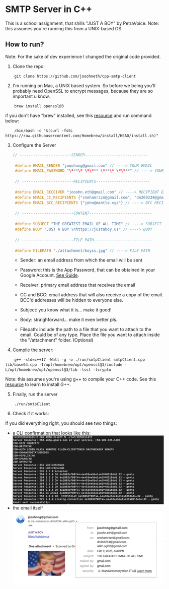 # SMTP Server in C++

This is a school assignment, that shills "JUST A BOY" by PetraVoice.
Note: this assumes you're running this from a UNIX-based OS.

## How to run?

Note: For the sake of dev experience I changed the original code provided.

1. Clone the repo:

```shell
    git clone https://github.com/jooohneth/cpp-smtp-client
```

2. I'm running on Mac, a UNIX based system. So before we being you'll probably need OpenSSL to encrypt messages, because they are so important u know.

```shell
    brew install openssl@3
```

if you don't have "brew" installed, see this [resource](https://brew.sh/) and run command below:

```shell
    /bin/bash -c "$(curl -fsSL https://raw.githubusercontent.com/Homebrew/install/HEAD/install.sh)"
```

3. Configure the Server

   ```cpp
   // -----------------------SENDER----------------------------

    #define EMAIL_SENDER "jooohnng@gmail.com" // ----> YOUR EMAIL
    #define EMAIL_PASSWORD "\***\* \*\*** \***\* \*\***" // ----> YOUR APP PASSWORD

    // -----------------------RECIPIENTS------------------------

    #define EMAIL_RECEIVER "jooohn.eth@gmail.com" // ----> RECIPIENT EMAIL
    #define EMAIL_CC_RECIPIENTS {"snehamrzzn@gmail.com", "dn269234@gmail.com", "alikh.og00@gmail.com"} // ----> CC RECIPIENTS
    #define EMAIL_BCC_RECIPIENTS {"john@mantle.xyz"} // ----> BCC RECIPIENTS

    // -----------------------CONTENT----------------------------

    #define SUBJECT "THE GREATEST EMAIL OF ALL TIME" // ----> SUBJECT
    #define BODY "JUST A BOY \nhttps://justaboy.us" // ----> BODY

    // -----------------------FILE PATH--------------------------

    #define FILEPATH "./attachment/boyss.jpg" // ----> FILE PATH

   ```

   - Sender: an email address from which the email will be sent

   - Password: this is the App Password, that can be obtained in your Google Account. [See Guide](https://support.google.com/accounts/answer/185833?hl=en).

   - Receiver: primary email address that receives the email

   - CC and BCC: email address that will also receive a copy of the email. BCC'd addresses will be hidden to everyone else.

   - Subject: you know what it is... make it good!

   - Body: straighforward... make it even better pls.

   - Filepath: include the path to a file that you want to attach to the email. Could be of any type. Place the file you want to attach inside the "/attachment" folder. (Optional)

4. Compile the server:

```shell
    g++ -std=c++17 -Wall -g -o ./run/smtpClient smtpClient.cpp lib/base64.cpp -I/opt/homebrew/opt/openssl@3/include -L/opt/homebrew/opt/openssl@3/lib -lssl -lcrypto
```

Note: this assumes you're using g++ to compile your C++ code. See this [resource](https://stackoverflow.com/questions/2122425/how-do-i-install-g-on-macos-x) to learn to install G++.

5. Finally, run the server

```shell
    ./run/smtpClient
```

6. Check if it works:

If you did everything right, you should see two things:

- a CLI confirmation that looks like this:
  ![cli-success](./public/cli-success.png)
- the email itself
  ![gmail-success](./public/gmail-success.png)
